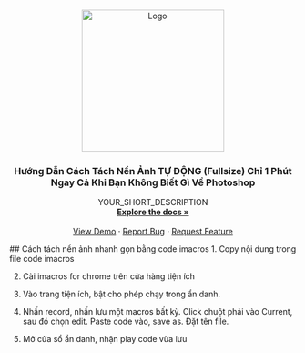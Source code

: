 <!-- PROJECT LOGO -->
<br />
<p align="center">
  <a href="https://github.com/ddien/tach-nen-anh-auto-imacros">
    <img src="https://www.remove.bg/images/remove_image_background.jpg" alt="Logo" width="250" >
  </a>

  <h3 align="center">Hướng Dẫn Cách Tách Nền Ảnh TỰ ĐỘNG (Fullsize) Chỉ 1 Phút Ngay Cả Khi Bạn Không Biết Gì Về Photoshop
</h3>

  <p align="center">
    YOUR_SHORT_DESCRIPTION
    <br />
    <a href="https://github.com/ddien/tach-nen-anh-auto-imacros"><strong>Explore the docs »</strong></a>
    <br />
    <br />
    <a href="https://github.com/ddien/tach-nen-anh-auto-imacros">View Demo</a>
    ·
    <a href="https://github.com/ddien/tach-nen-anh-auto-imacros/issues">Report Bug</a>
    ·
    <a href="https://github.com/ddien/tach-nen-anh-auto-imacros/issues">Request Feature</a>
  </p>
  </p>
 </p>
## Cách tách nền ảnh nhanh gọn bằng code imacros
1. Copy nội dung trong file code imacros

2. Cài imacros for chrome trên cửa hàng tiện ích

3. Vào trang tiện ích, bật cho phép chạy trong ẩn danh.

4. Nhấn record, nhấn lưu một macros bất kỳ. Click chuột phải vào Current, sau đó chọn edit. Paste code vào, save as. Đặt tên file.

5. Mở cửa sổ ẩn danh, nhận play code vừa lưu

